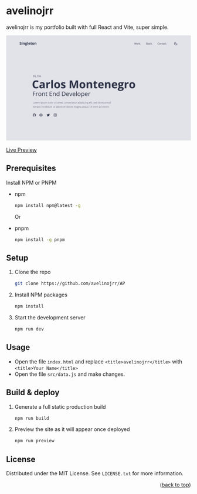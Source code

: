 <div id="top"></div>


# avelinojrr
avelinojrr is my portfolio built with full React and Vite, super simple. 

<img src="src/images/home.png" alt="Home UI">

[Live Preview](https://axelavelino.me)


## Prerequisites

Install NPM or PNPM
* npm
  ```sh
  npm install npm@latest -g
  ```
 
  Or
  
* pnpm
  ```sh
  npm install -g pnpm
  ```


## Setup

1. Clone the repo
   ```sh
   git clone https://github.com/avelinojrr/AP
   ```
   
2. Install NPM packages
   ```sh
   npm install
   ```
   
3. Start the development server
   ```sh
   npm run dev
   ```

## Usage

* Open the file `index.html` and replace `<title>avelinojrr</title>` with `<title>Your Name</title>`
* Open the file `src/data.js` and make changes.


## Build & deploy

1. Generate a full static production build
   ```sh
   npm run build
   ```
   
2. Preview the site as it will appear once deployed
   ```sh
   npm run preview
   ```

## License

Distributed under the MIT License. See `LICENSE.txt` for more information.

<p align="right">(<a href="#top">back to top</a>)</p>
